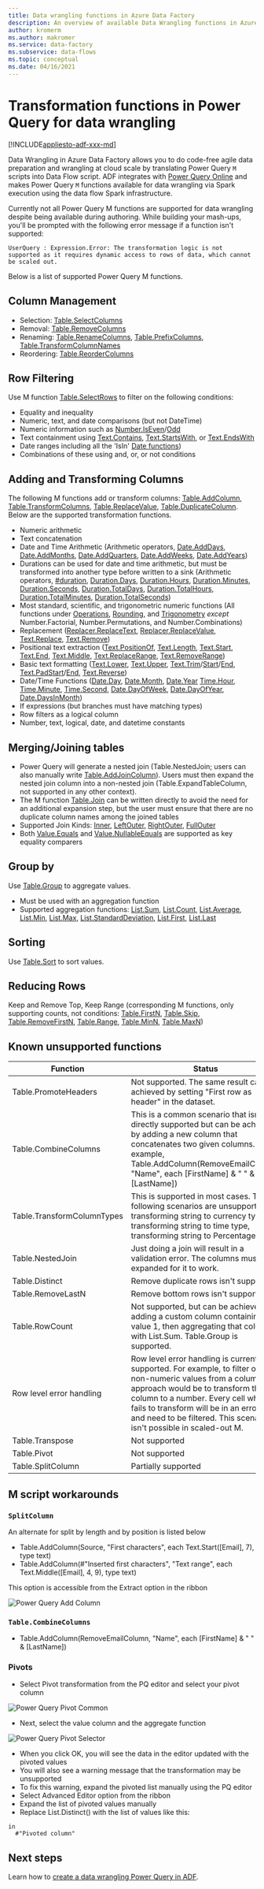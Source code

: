 ```yaml
---
title: Data wrangling functions in Azure Data Factory 
description: An overview of available Data Wrangling functions in Azure Data Factory
author: kromerm
ms.author: makromer
ms.service: data-factory
ms.subservice: data-flows
ms.topic: conceptual
ms.date: 04/16/2021
---
```


# Transformation functions in Power Query for data wrangling

[!INCLUDE[appliesto-adf-xxx-md](includes/appliesto-adf-xxx-md.md)]

Data Wrangling in Azure Data Factory allows you to do code-free agile data preparation and wrangling at cloud scale by translating Power Query ```M``` scripts into Data Flow script. ADF integrates with [Power Query Online](/powerquery-m/power-query-m-reference) and makes Power Query ```M``` functions available for data wrangling via Spark execution using the data flow Spark infrastructure. 

Currently not all Power Query M functions are supported for data wrangling despite being available during authoring. While building your mash-ups, you'll be prompted with the following error message if a function isn't supported:

`UserQuery : Expression.Error: The transformation logic is not supported as it requires dynamic access to rows of data, which cannot be scaled out.`

Below is a list of supported Power Query M functions.

## Column Management

* Selection: [Table.SelectColumns](/powerquery-m/table-selectcolumns)
* Removal: [Table.RemoveColumns](/powerquery-m/table-removecolumns)
* Renaming: [Table.RenameColumns](/powerquery-m/table-renamecolumns), [Table.PrefixColumns](/powerquery-m/table-prefixcolumns), [Table.TransformColumnNames](/powerquery-m/table-transformcolumnnames)
* Reordering: [Table.ReorderColumns](/powerquery-m/table-reordercolumns)

## Row Filtering

Use  M function [Table.SelectRows](/powerquery-m/table-selectrows) to filter on the following conditions:

* Equality and inequality
* Numeric, text, and date comparisons (but not DateTime)
* Numeric information such as [Number.IsEven](/powerquery-m/number-iseven)/[Odd](/powerquery-m/number-iseven)
* Text containment using [Text.Contains](/powerquery-m/text-contains), [Text.StartsWith](/powerquery-m/text-startswith), or [Text.EndsWith](/powerquery-m/text-endswith)
* Date ranges including all the 'IsIn' [Date functions](/powerquery-m/date-functions)) 
* Combinations of these using and, or, or not conditions

## Adding and Transforming Columns

The following M functions add or transform columns: [Table.AddColumn](/powerquery-m/table-addcolumn), [Table.TransformColumns](/powerquery-m/table-transformcolumns), [Table.ReplaceValue](/powerquery-m/table-replacevalue), [Table.DuplicateColumn](/powerquery-m/table-duplicatecolumn). Below are the supported transformation functions.

* Numeric arithmetic
* Text concatenation
* Date and Time Arithmetic (Arithmetic operators, [Date.AddDays](/powerquery-m/date-adddays), [Date.AddMonths](/powerquery-m/date-addmonths), [Date.AddQuarters](/powerquery-m/date-addquarters), [Date.AddWeeks](/powerquery-m/date-addweeks), [Date.AddYears](/powerquery-m/date-addyears))
* Durations can be used for date and time arithmetic, but must be transformed into another type before written to a sink (Arithmetic operators, [#duration](/powerquery-m/sharpduration), [Duration.Days](/powerquery-m/duration-days), [Duration.Hours](/powerquery-m/duration-hours), [Duration.Minutes](/powerquery-m/duration-minutes), [Duration.Seconds](/powerquery-m/duration-seconds), [Duration.TotalDays](/powerquery-m/duration-totaldays), [Duration.TotalHours](/powerquery-m/duration-totalhours), [Duration.TotalMinutes](/powerquery-m/duration-totalminutes), [Duration.TotalSeconds](/powerquery-m/duration-totalseconds))    
* Most standard, scientific, and trigonometric numeric functions (All functions under [Operations](/powerquery-m/number-functions#operations), [Rounding](/powerquery-m/number-functions#rounding), and [Trigonometry](/powerquery-m/number-functions#trigonometry) *except* Number.Factorial, Number.Permutations, and Number.Combinations)
* Replacement ([Replacer.ReplaceText](/powerquery-m/replacer-replacetext), [Replacer.ReplaceValue](/powerquery-m/replacer-replacevalue), [Text.Replace](/powerquery-m/text-replace), [Text.Remove](/powerquery-m/text-remove))
* Positional text extraction ([Text.PositionOf](/powerquery-m/text-positionof), [Text.Length](/powerquery-m/text-length), [Text.Start](/powerquery-m/text-start), [Text.End](/powerquery-m/text-end), [Text.Middle](/powerquery-m/text-middle), [Text.ReplaceRange](/powerquery-m/text-replacerange), [Text.RemoveRange](/powerquery-m/text-removerange))
* Basic text formatting ([Text.Lower](/powerquery-m/text-lower), [Text.Upper](/powerquery-m/text-upper),
 [Text.Trim](/powerquery-m/text-trim)/[Start](/powerquery-m/text-trimstart)/[End](/powerquery-m/text-trimend), [Text.PadStart](/powerquery-m/text-padstart)/[End](/powerquery-m/text-padend), [Text.Reverse](/powerquery-m/text-reverse))
* Date/Time Functions ([Date.Day](/powerquery-m/date-day), [Date.Month](/powerquery-m/date-month), [Date.Year](/powerquery-m/date-year) [Time.Hour](/powerquery-m/time-hour), [Time.Minute](/powerquery-m/time-minute), [Time.Second](/powerquery-m/time-second), [Date.DayOfWeek](/powerquery-m/date-dayofweek), [Date.DayOfYear](/powerquery-m/date-dayofyear), [Date.DaysInMonth](/powerquery-m/date-daysinmonth))
* If expressions (but branches must have matching types)
* Row filters as a logical column
* Number, text, logical, date, and datetime constants

## Merging/Joining tables

* Power Query will generate a nested join (Table.NestedJoin; users can also
    manually write
    [Table.AddJoinColumn](/powerquery-m/table-addjoincolumn)).
    Users must then expand the nested join column into a non-nested join
    (Table.ExpandTableColumn, not supported in any other context).
* The M function
    [Table.Join](/powerquery-m/table-join) can
    be written directly to avoid the need for an additional expansion
    step, but the user must ensure that there are no duplicate column names
    among the joined tables
* Supported Join Kinds:
    [Inner](/powerquery-m/joinkind-inner),
    [LeftOuter](/powerquery-m/joinkind-leftouter),
    [RightOuter](/powerquery-m/joinkind-rightouter),
    [FullOuter](/powerquery-m/joinkind-fullouter)
* Both
    [Value.Equals](/powerquery-m/value-equals)
    and
    [Value.NullableEquals](/powerquery-m/value-nullableequals)
    are supported as key equality comparers

## Group by

Use [Table.Group](/powerquery-m/table-group) to aggregate values.
* Must be used with an aggregation function
* Supported aggregation functions:
    [List.Sum](/powerquery-m/list-sum),
    [List.Count](/powerquery-m/list-count),
    [List.Average](/powerquery-m/list-average),
    [List.Min](/powerquery-m/list-min),
    [List.Max](/powerquery-m/list-max),
    [List.StandardDeviation](/powerquery-m/list-standarddeviation),
    [List.First](/powerquery-m/list-first),
    [List.Last](/powerquery-m/list-last)

## Sorting

Use [Table.Sort](/powerquery-m/table-sort) to sort values.

## Reducing Rows

Keep and Remove Top, Keep Range (corresponding M functions,
    only supporting counts, not conditions:
    [Table.FirstN](/powerquery-m/table-firstn),
    [Table.Skip](/powerquery-m/table-skip),
    [Table.RemoveFirstN](/powerquery-m/table-removefirstn),
    [Table.Range](/powerquery-m/table-range),
    [Table.MinN](/powerquery-m/table-minn),
    [Table.MaxN](/powerquery-m/table-maxn))

## Known unsupported functions

| Function | Status |
| -- | -- |
| Table.PromoteHeaders | Not supported. The same result can be achieved by setting "First row as header" in the dataset. |
| Table.CombineColumns | This is a common scenario that isn't directly supported but can be achieved by adding a new column that concatenates two given columns.  For example, Table.AddColumn(RemoveEmailColumn, "Name", each [FirstName] & " " & [LastName]) |
| Table.TransformColumnTypes | This is supported in most cases. The following scenarios are unsupported: transforming string to currency type, transforming string to time type, transforming string to Percentage type. |
| Table.NestedJoin | Just doing a join will result in a validation error. The columns must be expanded for it to work. |
| Table.Distinct | Remove duplicate rows isn't supported. |
| Table.RemoveLastN | Remove bottom rows isn't supported. |
| Table.RowCount | Not supported, but can be achieved by adding a custom column containing the value 1, then aggregating that column with List.Sum. Table.Group is supported. | 
| Row level error handling | Row level error handling is currently not supported. For example, to filter out non-numeric values from a column, one approach would be to transform the text column to a number. Every cell which fails to transform will be in an error state and need to be filtered. This scenario isn't possible in scaled-out M. |
| Table.Transpose | Not supported |
| Table.Pivot | Not supported |
| Table.SplitColumn | Partially supported |

## M script workarounds

### ```SplitColumn```

An alternate for split by length and by position is listed below

* Table.AddColumn(Source, "First characters", each Text.Start([Email], 7), type text)
* Table.AddColumn(#"Inserted first characters", "Text range", each Text.Middle([Email], 4, 9), type text)

This option is accessible from the Extract option in the ribbon

![Power Query Add Column](media/wrangling-data-flow/pq-split.png)

### ```Table.CombineColumns```

* Table.AddColumn(RemoveEmailColumn, "Name", each [FirstName] & " " & [LastName])

### Pivots

* Select Pivot transformation from the PQ editor and select your pivot column

![Power Query Pivot Common](media/wrangling-data-flow/pq-pivot-1.png)

* Next, select the value column and the aggregate function

![Power Query Pivot Selector](media/wrangling-data-flow/pq-pivot-2.png)

* When you click OK, you will see the data in the editor updated with the pivoted values
* You will also see a warning message that the transformation may be unsupported
* To fix this warning, expand the pivoted list manually using the PQ editor
* Select Advanced Editor option from the ribbon
* Expand the list of pivoted values manually
* Replace List.Distinct() with the list of values like this:
```#"Pivoted column" = Table.Pivot(Table.TransformColumnTypes(#"Changed column type 1", {{"genres", type text}}), {"Drama", "Horror", "Comedy", "Musical", "Documentary"}, "genres", "Rating", List.Average)
in
  #"Pivoted column"
```

## Next steps

Learn how to [create a data wrangling Power Query in ADF](wrangling-tutorial.md).
